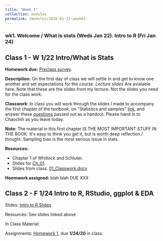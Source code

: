 ```yaml
---
title: "Week 1"
collection: modules
permalink: /modules/2020-01-22-week01
---
```


### wk1. Welcome / What is stats (Weds Jan 22). Intro to R (Fri Jan 24)

## Class 1 - W 1/22 Intro/What is Stats
**Homework due:** [Preclass survey](https://docs.google.com/forms/d/1b3ImrqCq41fqGlJkupdfaFnZQxu502GkTZ7YbqPixtc/).   

**Description:** On the first day of class we will settle in and get to know one another and set expectations for the course. 
*Lecture slides* Are avialable here. Note that these are the slides from my lecture. Not the slides you need for the class work.  

**Classwork**: In class you will work through the slides I made to accompany the first chapter of the textbook, on "Statistics and samples" [link](https://drive.google.com/file/d/10LoIiCXo_mQWX3FN8DprTFlH_yQJSaBb/view?usp=sharing), and answer these [questions](https://drive.google.com/uc?export=download&id=0Bze1RelLJCQRMDlaNGZHcnZyR3FDTVlETGx6dlRXdDN2TDNz) passed out as a handout. Please hand in to Chaochih as you leave today. 

**Note:** The material in this first chapter IS THE MOST IMPORTANT STUFF IN THE BOOK. It's easy to think you get it, but is worth deep reflection / thought. Sampling bias is the most serious issue in stats.

**Resources:**  
- Chapter 1 of Whitlock and Schluter.  
- Slides for [Ch_01](https://drive.google.com/uc?export=download&id=10LoIiCXo_mQWX3FN8DprTFlH_yQJSaBb).  
- Slides from class. [01_Classwork.docx](https://drive.google.com/uc?export=download&id=0Bze1RelLJCQRMDlaNGZHcnZyR3FDTVlETGx6dlRXdDN2TDNz)

**Hoemwork assigned:**  blah blah DUE XXX

## Class 2 - F 1/24 Intro to R, RStudio, ggplot & EDA

Slides: [Intro to R Slides](https://drive.google.com/file/d/1i64rze7xZxdgBpX7UEAh-FkK66h1P827/view?usp=sharing)

Resources: See slides linked above

In Class Material:

Assignments:
[Homework 1](https://biol3272-5272.github.io/biostats2020/assignments/2020-01-22-assignment1), due **1/24/20** in class.
